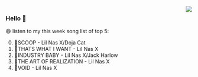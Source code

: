 <img align="right"  src="https://github-readme-stats.vercel.app/api/top-langs/?username=kvnZero" />

### Hello 👋

😄 listen to my this week song list of top 5:

0. 🌈SCOOP - Lil Nas X/Doja Cat
1. 🌈THATS WHAT I WANT - Lil Nas X
2. 🌈INDUSTRY BABY - Lil Nas X/Jack Harlow
3. 🌈THE ART OF REALIZATION - Lil Nas X
4. 🌈VOID - Lil Nas X

